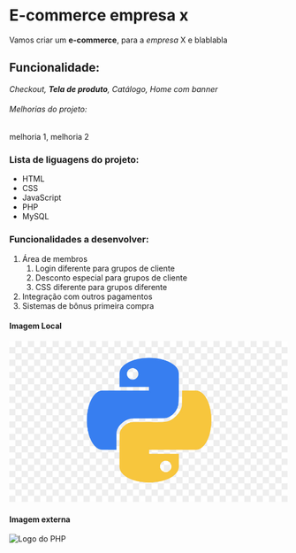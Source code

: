 # E-commerce empresa x

Vamos criar um **e-commerce**, para a *empresa*  X e blablabla

## Funcionalidade:

_Checkout, **Tela de produto**, Catálogo, Home com banner_


###### Melhorias do projeto:

melhoria 1, melhoria 2


### Lista de liguagens do projeto:

* HTML
* CSS 
* JavaScript
* PHP 
* MySQL


### Funcionalidades a desenvolver: 

1. Área de membros
    1. Login diferente para grupos de cliente
    2. Desconto especial para grupos de cliente
    3. CSS diferente para grupos diferente
2. Integração com outros pagamentos 
3. Sistemas de bônus primeira compra


#### Imagem Local

![Logo do Python](img/python.jpg)


#### Imagem externa 

![Logo do PHP](https://w7.pngwing.com/pngs/866/528/png-transparent-php-web-development-perl-logo-php-logo-cdr-text-trademark-thumbnail.png)